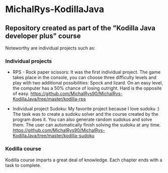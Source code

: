 # MichalRys-KodillaJava

## Repository created as part of the "Kodilla Java developer plus" course

Noteworthy are individual projects such as:

### Individual projects

* RPS - Rock paper scissors:
It was the first individual project. The game takes place in the console, you can choose three difficulty levels and play with two additional possibilities:
Spock and lizard. On an easy level, the computer has a 50% chance of losing outright. Hard is the opposite of easy.
https://github.com/MichalRys90/MichalRys-KodillaJava/tree/master/kodilla-rps

* Individual project Sudoku:
My favorite project because I love sudoku :)
The task was to create a sudoku solver and the course created by the program does it. You can also generate random sudokus and solve them.
The user can automatically finish solving the sudoku at any time.
https://github.com/MichalRys90/MichalRys-KodillaJava/tree/master/kodilla-sudoku

### Kodilla course

Kodilla course imparts a great deal of knowledge. Each chapter ends with a task to complete.
